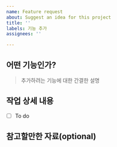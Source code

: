 ```yaml
---
name: Feature request
about: Suggest an idea for this project
title: ''
labels: 기능 추가
assignees: ''

---
```


## 어떤 기능인가?
> 추가하려는 기능에 대한 간결한 설명

## 작업 상세 내용

- [ ] To do

## 참고할만한 자료(optional)
